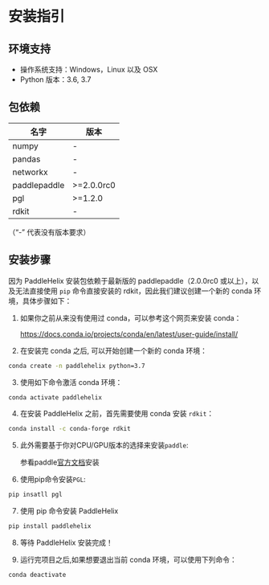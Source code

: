 # 安装指引

## 环境支持

* 操作系统支持：Windows，Linux 以及 OSX
* Python 版本：3.6, 3.7

## 包依赖

| 名字 | 版本 |
| ---- | ---- |
| numpy | - |
| pandas | - |
| networkx | - |
| paddlepaddle | \>=2.0.0rc0 |
| pgl | \>=1.2.0 |
| rdkit | - |

（“-” 代表没有版本要求）

## 安装步骤

因为 PaddleHelix 安装包依赖于最新版的 paddlepaddle（2.0.0rc0 或以上），以及无法直接使用 `pip` 命令直接安装的 rdkit，因此我们建议创建一个新的 conda 环境，具体步骤如下：

1. 如果你之前从来没有使用过 conda，可以参考这个网页来安装 conda：

   https://docs.conda.io/projects/conda/en/latest/user-guide/install/

2. 在安装完 conda 之后, 可以开始创建一个新的 conda 环境：

```bash
conda create -n paddlehelix python=3.7
```

3. 使用如下命令激活 conda 环境：

```bash
conda activate paddlehelix
```

4. 在安装 PaddleHelix 之前，首先需要使用 conda 安装 `rdkit`：
```bash
conda install -c conda-forge rdkit
```
5. 此外需要基于你对CPU/GPU版本的选择来安装`paddle`:

   参看paddle[官方文档](https://www.paddlepaddle.org.cn/documentation/docs/zh/2.0-rc1/install/index_cn.html)安装

   
   
6. 使用pip命令安装`PGL`:
```bash
pip insatll pgl
```

7. 使用 pip 命令安装 PaddleHelix
```bash
pip install paddlehelix
```

8. 等待 PaddleHelix 安装完成！


9. 运行完项目之后,如果想要退出当前 conda 环境，可以使用下列命令：
```bash
conda deactivate
```

